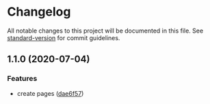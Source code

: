 # Changelog

All notable changes to this project will be documented in this file. See [standard-version](https://github.com/conventional-changelog/standard-version) for commit guidelines.

## 1.1.0 (2020-07-04)


### Features

* create pages ([dae6f57](https://github.com/kobiburnley/offset-manager/commit/dae6f572be6bf8004b97e3a5fa10bf798e1e8c26))
